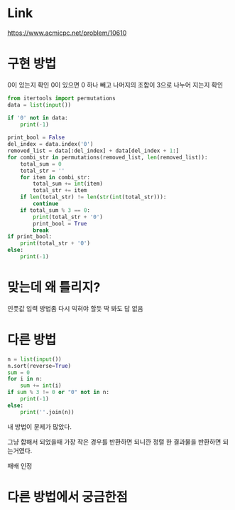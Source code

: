 # Link
https://www.acmicpc.net/problem/10610

# 구현 방법
0이 있는지 확인
0이 있으면 0 하나 빼고 나머지의 조합이 3으로 나누어 지는지 확인
```python
from itertools import permutations
data = list(input())

if '0' not in data:
    print(-1)
    
print_bool = False
del_index = data.index('0')
removed_list = data[:del_index] + data[del_index + 1:]
for combi_str in permutations(removed_list, len(removed_list)):
    total_sum = 0
    total_str = ''
    for item in combi_str:
        total_sum += int(item)
        total_str += item
    if len(total_str) != len(str(int(total_str))):
        continue
    if total_sum % 3 == 0:
        print(total_str + '0')
        print_bool = True
        break
if print_bool:
    print(total_str + '0')
else:
    print(-1)
```

# 맞는데 왜 틀리지?
인풋값 입력 방법좀 다시 익혀야 할듯 딱 봐도 답 없음

# 다른 방법

```python
n = list(input())
n.sort(reverse=True)
sum = 0
for i in n:
    sum += int(i)
if sum % 3 != 0 or "0" not in n:
    print(-1)
else:
    print(''.join(n))
```
내 방법이 문제가 많았다.

그냥 합해서 되었을때 가장 작은 경우를 반환하면 되니깐 정렬 한 결과물을 반환하면 되는거였다.

패배 인정

# 다른 방법에서 궁금한점
